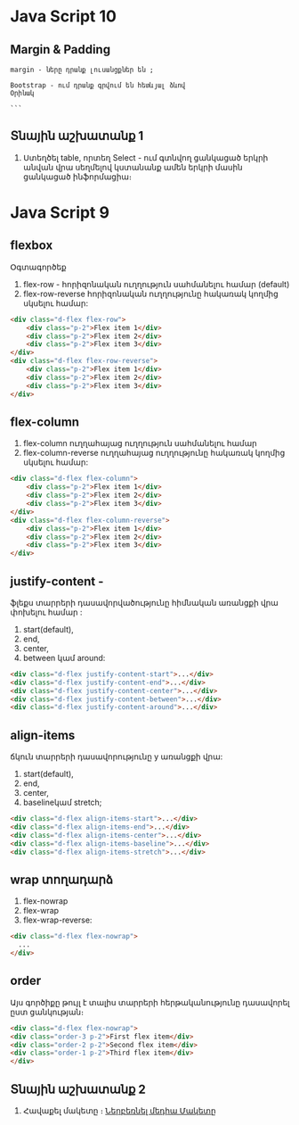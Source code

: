 # Java Script 10

## Margin & Padding

    margin - ները դրանք լուսանցքներ են ;

    Bootstrap - ում դրանք գրվում են հետևյալ ձևով
    Օրինակ

    ```
## Տնային աշխատանք 1

1. Ստեղծել table, որտեղ Select - ում գտնվող ցանկացած երկրի անվան վրա սեղմելով կստանանք ամեն երկրի մասին ցանկացած ինֆորմացիա։


# Java Script 9

## flexbox

Օգտագործեք

1. flex-row - հորիզոնական ուղղություն սահմանելու համար (default)
2. flex-row-reverse հորիզոնական ուղղությունը հակառակ կողմից սկսելու համար:

```html
<div class="d-flex flex-row">
    <div class="p-2">Flex item 1</div>
    <div class="p-2">Flex item 2</div>
    <div class="p-2">Flex item 3</div>
</div>
<div class="d-flex flex-row-reverse">
    <div class="p-2">Flex item 1</div>
    <div class="p-2">Flex item 2</div>
    <div class="p-2">Flex item 3</div>
</div>
```

## flex-column

1. flex-column ուղղահայաց ուղղություն սահմանելու համար
2. flex-column-reverse ուղղահայաց ուղղությունը հակառակ կողմից սկսելու համար:

```html
<div class="d-flex flex-column">
    <div class="p-2">Flex item 1</div>
    <div class="p-2">Flex item 2</div>
    <div class="p-2">Flex item 3</div>
</div>
<div class="d-flex flex-column-reverse">
    <div class="p-2">Flex item 1</div>
    <div class="p-2">Flex item 2</div>
    <div class="p-2">Flex item 3</div>
</div>
```

## justify-content -

ֆլեքս տարրերի դասավորվածությունը հիմնական առանցքի վրա փոխելու համար :

1.  start(default),
2.  end,
3.  center,
4.  between կամ around:
```html
<div class="d-flex justify-content-start">...</div>
<div class="d-flex justify-content-end">...</div>
<div class="d-flex justify-content-center">...</div>
<div class="d-flex justify-content-between">...</div>
<div class="d-flex justify-content-around">...</div>
```
## align-items

ճկուն տարրերի դասավորությունը y առանցքի վրա:

1. start(default),
2. end,
3. center,
4. baselineկամ stretch;

```html
<div class="d-flex align-items-start">...</div>
<div class="d-flex align-items-end">...</div>
<div class="d-flex align-items-center">...</div>
<div class="d-flex align-items-baseline">...</div>
<div class="d-flex align-items-stretch">...</div>
```
## wrap տողադարձ
1. flex-nowrap 
2. flex-wrap
3. flex-wrap-reverse:

```html 
<div class="d-flex flex-nowrap">
  ...
</div>
```

## order
  Այս գործիքը թույլ է տալիս տարրերի հերթականությունը դասավորել ըստ ցանկության։
  ```html
  <div class="d-flex flex-nowrap">
  <div class="order-3 p-2">First flex item</div>
  <div class="order-2 p-2">Second flex item</div>
  <div class="order-1 p-2">Third flex item</div>
</div>
```
## Տնային աշխատանք 2

1. Հավաքել մակետը ։
   <a href="./files/lesson9.psd" rel="nofollow" target="_blank" >Ներբեռնել մեդիա Մակետը</a>
